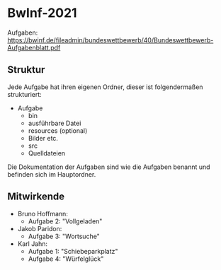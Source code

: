 # BwInf-2021

Aufgaben: https://bwinf.de/fileadmin/bundeswettbewerb/40/Bundeswettbewerb-Aufgabenblatt.pdf


## Struktur

Jede Aufgabe hat ihren eigenen Ordner, dieser ist folgendermaßen strukturiert:

* Aufgabe
  * bin
   * ausführbare Datei
  * resources (optional)
   * Bilder etc.
  * src
   * Quelldateien

Die Dokumentation der Aufgaben sind wie die Aufgaben benannt und befinden sich im Hauptordner.


## Mitwirkende

* Bruno Hoffmann:
  * Aufgabe 2: "Vollgeladen"
* Jakob Paridon:
  * Aufgabe 3: "Wortsuche"
* Karl Jahn:
  * Aufgabe 1: "Schiebeparkplatz"
  * Aufgabe 4: "Würfelglück"
